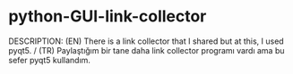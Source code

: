 # python-GUI-link-collector
DESCRIPTION: (EN) There is a link collector that I shared but at this, I used pyqt5. / (TR) Paylaştığım bir tane daha link collector programı vardı ama bu sefer pyqt5 kullandım.
